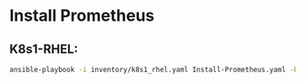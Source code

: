 # Install Prometheus

## K8s1-RHEL:
```bash
ansible-playbook -i inventory/k8s1_rhel.yaml Install-Prometheus.yaml -b
```